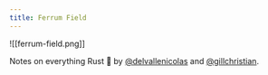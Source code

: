 ```yaml
---
title: Ferrum Field
---
```


![[ferrum-field.png]]

Notes on everything Rust 🦀 by [@delvallenicolas](https://twitter.com/delvallenicolas) and [@gillchristian](https://twitter.com/gillchristian).